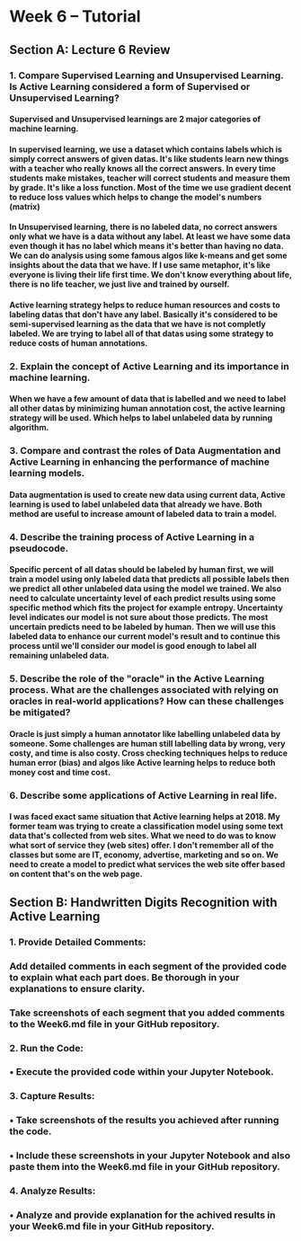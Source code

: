 # Week 6 – Tutorial

## Section A: Lecture 6 Review
### 1.	Compare Supervised Learning and Unsupervised Learning. Is Active Learning considered a form of Supervised or Unsupervised Learning? 

#### Supervised and Unsupervised learnings are 2 major categories of machine learning.
#### In supervised learning, we use a dataset which contains labels which is simply correct answers of given datas. It's like students learn new things with a teacher who really knows all the correct answers. In every time students make mistakes, teacher will correct students and measure them by grade. It's like a loss function. Most of the time we use gradient decent to reduce loss values which helps to change the model's numbers (matrix)
#### In Unsupervised learning, there is no labeled data, no correct answers only what we have is a data without any label. At least we have some data even though it has no label which means it's better than having no data. We can do analysis using some famous algos like k-means and get some insights about the data that we have. If I use same metaphor, it's like everyone is living their life first time. We don't know everything about life, there is no life teacher, we just live and trained by ourself.
#### Active learning strategy helps to reduce human resources and costs to labeling datas that don't have any label. Basically it's considered to be semi-supervised learning as the data that we have is not completly labeled. We are trying to label all of that datas using some strategy to reduce costs of human annotations.

### 2.	Explain the concept of Active Learning and its importance in machine learning.
#### When we have a few amount of data that is labelled and we need to label all other datas by minimizing human annotation cost, the active learning strategy will be used. Which helps to label unlabeled data by running algorithm.

### 3.	Compare and contrast the roles of Data Augmentation and Active Learning in enhancing the performance of machine learning models.
#### Data augmentation is used to create new data using current data, Active learning is used to label unlabeled data that already we have. Both method are useful to increase amount of labeled data to train a model.

### 4.	Describe the training process of Active Learning in a pseudocode.
#### Specific percent of all datas should be labeled by human first, we will train a model using only labeled data that predicts all possible labels then we predict all other unlabeled data using the model we trained. We also need to calculate uncertainty level of each predict results using some specific method which fits the project for example entropy. Uncertainty level indicates our model is not sure about those predicts. The most uncertain predicts need to be labeled by human. Then we will use this labeled data to enhance our current model's result and to continue this process until we'll consider our model is good enough to label all remaining unlabeled data.

### 5.	Describe the role of the "oracle" in the Active Learning process. What are the challenges associated with relying on oracles in real-world applications? How can these challenges be mitigated?
#### Oracle is just simply a human annotator like labelling unlabeled data by someone. Some challenges are human still labelling data by wrong, very costy, and time is also costy. Cross checking techniques helps to reduce human error (bias) and algos like Active learning helps to reduce both money cost and time cost.

### 6.	Describe some applications of Active Learning in real life.
#### I was faced exact same situation that Active learning helps at 2018. My former team was trying to create a classification model using some text data that's collected from web sites. What we need to do was to know what sort of service they (web sites) offer. I don't remember all of the classes but some are IT, economy, advertise, marketing and so on. We need to create a model to predict what services the web site offer based on content that's on the web page.

## Section B: Handwritten Digits Recognition with Active Learning
### 1.	Provide Detailed Comments:
### Add detailed comments in each segment of the provided code to explain what each part does. Be thorough in your explanations to ensure clarity.
### Take screenshots of each segment that you added comments to the Week6.md file in your GitHub repository.
### 2.	Run the Code:
### •	Execute the provided code within your Jupyter Notebook.
### 3.	Capture Results:
### •	Take screenshots of the results you achieved after running the code.
### •	Include these screenshots in your Jupyter Notebook and also paste them into the Week6.md file in your GitHub repository.
### 4.	Analyze Results:
### •	Analyze and provide explanation for the achived results in your Week6.md file in your GitHub repository.

<!-- Section C: Assessment 2 – Group Project
1.	Form a group of 2 students.
2.	Read the Assessment 2 Task Instructions together.
3.	Discuss with your group members and propose a plan of implementing and reporting the project in Week6.md in your Github Repository.

Provided Code for Section B
This example demonstrates an active learning technique to learn handwritten digits using label propagation.











In this lab, the training process provides the machine learning algorithm correct labels of the most uncertain examples. No human interaction is required.
We start by training a label propagation model with only 10 labeled points, then we select the top five most uncertain points to label. Next, we train with 15 labeled points (original 10 + 5 new ones). We repeat this process four times to have a model trained with 30 labeled examples. Note you can increase this to label more than 30 by changing max_iterations. Labeling more than 30 can be useful to get a sense for the speed of convergence of this active learning technique.
A plot will appear showing the top 5 most uncertain digits for each iteration of training. These may or may not contain mistakes, but we will train the next model with their true labels.

import matplotlib.pyplot as plt
import numpy as np
from scipy import stats

from sklearn import datasets
from sklearn.metrics import classification_report, confusion_matrix
from sklearn.semi_supervised import LabelSpreading

digits = datasets.load_digits()
rng = np.random.RandomState(0)
indices = np.arange(len(digits.data))
rng.shuffle(indices)

# Comments to be provided
# selecting first 330 rows of data for train by using indices from original data
X = digits.data[indices[:330]]
# selecting target/answers/labels for selected training data
y = digits.target[indices[:330]]
images = digits.images[indices[:330]]

# Comments to be provided
# gets total number of samples that selected for training
n_total_samples = len(y)
n_labeled_points = 10
max_iterations = 5

# Comments to be provided
# getting indices of unlabeled indices for active learning
unlabeled_indices = np.arange(n_total_samples)[n_labeled_points:]
f = plt.figure()
# Comments to be provided
# iterating number of iteration which provided above. Which is a hyperparam for training process.
for i in range(max_iterations):
    if len(unlabeled_indices) == 0:
        print("No unlabeled items left to label.")
        break
    y_train = np.copy(y)
    # Comments to be provided
    # unlabeling original data using unlabeled_indices var, because original data is completely labeled. 
    y_train[unlabeled_indices] = -1

    # Comments to be provided
    # LabelSpreading is a library which helps to labeling data by training given dataset.
    lp_model = LabelSpreading(gamma=0.25, max_iter=20)
    lp_model.fit(X, y_train)

    # Comments to be provided
    predicted_labels = lp_model.transduction_[unlabeled_indices]
    true_labels = y[unlabeled_indices]

    cm = confusion_matrix(true_labels, predicted_labels, labels=lp_model.classes_)

    print("Iteration %i %s" % (i, 70 * "_"))
    print(
        "Label Spreading model: %d labeled & %d unlabeled (%d total)"
        % (n_labeled_points, n_total_samples - n_labeled_points, n_total_samples)
    )

    print(classification_report(true_labels, predicted_labels))

    print("Confusion matrix")
    print(cm)

    # Comments to be provided
    pred_entropies = stats.distributions.entropy(lp_model.label_distributions_.T)

    # Comments to be provided
    uncertainty_index = np.argsort(pred_entropies)[::-1]
    uncertainty_index = uncertainty_index[
        np.isin(uncertainty_index, unlabeled_indices)
    ][:5]

    # keep track of indices that we get labels for
    delete_indices = np.array([], dtype=int)

    # for more than 5 iterations, visualize the gain only on the first 5
    if i < 5:
        f.text(
            0.05,
            (1 - (i + 1) * 0.183),
            "model %d\n\nfit with\n%d labels" % ((i + 1), i * 5 + 10),
            size=10,
        )
    for index, image_index in enumerate(uncertainty_index):
        image = images[image_index]

        # for more than 5 iterations, visualize the gain only on the first 5
        if i < 5:
            sub = f.add_subplot(5, 5, index + 1 + (5 * i))
            sub.imshow(image, cmap=plt.cm.gray_r, interpolation="none")
            sub.set_title(
                "predict: %i\ntrue: %i"
                % (lp_model.transduction_[image_index], y[image_index]),
                size=10,
            )
            sub.axis("off")

        # labeling 5 points, remote from labeled set
        (delete_index,) = np.where(unlabeled_indices == image_index)
        delete_indices = np.concatenate((delete_indices, delete_index))

    unlabeled_indices = np.delete(unlabeled_indices, delete_indices)
    n_labeled_points += len(uncertainty_index)

f.suptitle(
    (
        "Active learning with Label Propagation.\nRows show 5 most "
        "uncertain labels to learn with the next model."
    ),
    y=1.15,
)
plt.subplots_adjust(left=0.2, bottom=0.03, right=0.9, top=0.9, wspace=0.2, hspace=0.85)
plt.show() -->
